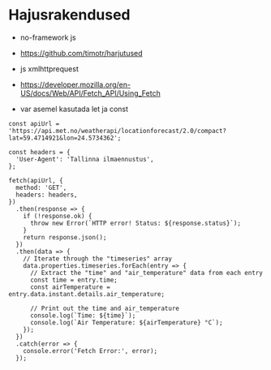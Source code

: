 # Hajusrakendused

- no-framework js
- https://github.com/timotr/harjutused
 
- js xmlhttprequest
- https://developer.mozilla.org/en-US/docs/Web/API/Fetch_API/Using_Fetch
   
- var asemel kasutada let ja const
 
```
const apiUrl = 'https://api.met.no/weatherapi/locationforecast/2.0/compact?lat=59.4714921&lon=24.5734362';

const headers = {
  'User-Agent': 'Tallinna ilmaennustus',
};

fetch(apiUrl, {
  method: 'GET',
  headers: headers,
})
  .then(response => {
    if (!response.ok) {
      throw new Error(`HTTP error! Status: ${response.status}`);
    }
    return response.json();
  })
  .then(data => {
    // Iterate through the "timeseries" array
    data.properties.timeseries.forEach(entry => {
      // Extract the "time" and "air_temperature" data from each entry
      const time = entry.time;
      const airTemperature = entry.data.instant.details.air_temperature;

      // Print out the time and air_temperature
      console.log(`Time: ${time}`);
      console.log(`Air Temperature: ${airTemperature} °C`);
    });
  })
  .catch(error => {
    console.error('Fetch Error:', error);
  });
```
#
